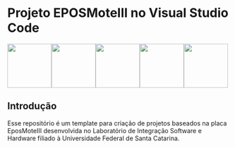 # Projeto EPOSMoteIII no Visual Studio Code

<img src=https://lisha.ufsc.br/display2075 height=100px><img src=https://imgur.com/ggfpJF5.png width=100px margin=100px><img src=https://code.visualstudio.com/assets/images/code-stable.png height=100px margin=100px><img src=https://imgur.com/ggfpJF5.png width=100px margin=100px><img src=https://epos.lisha.ufsc.br/display113 height=100px>

## Introdução

Esse repositório é um template para criação de projetos baseados na placa EposMoteIII desenvolvida no Laboratório de Integração Software e Hardware filiado à Universidade Federal de Santa Catarina. 
